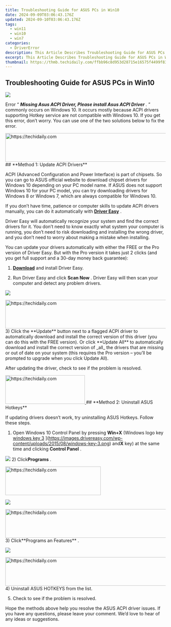 ```yaml
---
title: Troubleshooting Guide for ASUS PCs in Win10
date: 2024-09-09T03:06:43.176Z
updated: 2024-09-10T03:06:43.176Z
tags:
  - win11
  - win10
  - win7
categories:
  - DriverError
description: This Article Describes Troubleshooting Guide for ASUS PCs in Win10
excerpt: This Article Describes Troubleshooting Guide for ASUS PCs in Win10
thumbnail: https://thmb.techidaily.com/ffbb96c8d953d28715e16575f4499f83aab0539bb11efd7a5c77057696af7ee4.jpg
---
```


## Troubleshooting Guide for ASUS PCs in Win10

![](https://images.drivereasy.com/wp-content/uploads/2016/05/img_57357e4fb7a0b.png)

 Error “ _**Missing Asus ACPI Driver, Please install Asus ACPI Driver** ._ ” commonly occurs on Windows 10\. It occurs mostly because ACPI drivers supporting Hotkey service are not compatible with Windows 10\. If you get this error, don’t worry. You can use one of the two solutions below to fix the error.

<!-- affiliate ads begin -->
<a href="https://ephamedtechinc.pxf.io/c/5597632/2137207/26400" target="_top" id="2137207">
  <img src="//a.impactradius-go.com/display-ad/26400-2137207" border="0" alt="https://techidaily.com" width="728" height="90"/>
</a>
<img height="0" width="0" src="https://ephamedtechinc.pxf.io/i/5597632/2137207/26400" style="position:absolute;visibility:hidden;" border="0" />
<!-- affiliate ads end -->
## **Method 1: Update ACPI Drivers**

 ACPI (Advanced Configuration and Power Interface) is part of chipsets. So you can go to ASUS official website to download chipset drivers for Windows 10 depending on your PC model name. If ASUS does not support Windows 10 for your PC model, you can try downloading drivers for Windows 8 or Windows 7, which are always compatible for Windows 10\.

 If you don’t have time, patience or computer skills to update ACPI drivers manually, you can do it automatically with **[Driver Easy](https://tools.techidaily.com/drivereasy/download/)**  .

 Driver Easy will automatically recognize your system and find the correct drivers for it. You don’t need to know exactly what system your computer is running, you don’t need to risk downloading and installing the wrong driver, and you don’t need to worry about making a mistake when installing.

 You can update your drivers automatically with either the FREE or the Pro version of Driver Easy. But with the Pro version it takes just 2 clicks (and you get full support and a 30-day money back guarantee):

 1) **[Download](https://tools.techidaily.com/drivereasy/download/)**   and install Driver Easy.

 2) Run Driver Easy and click **Scan Now** . Driver Easy will then scan your computer and detect any problem drivers.

![](https://images.drivereasy.com/wp-content/uploads/2023/03/Driver-Easy-download-needed-1200x900.jpg)

<!-- affiliate ads begin -->
<a href="https://ephamedtechinc.pxf.io/c/5597632/2120863/26400?prodsku=Mercury" target="_top" id="2120863">
  <img src="//a.impactradius-go.com/display-ad/26400-2120863" border="0" alt="https://techidaily.com" width="728" height="90"/>
</a>
<img height="0" width="0" src="https://ephamedtechinc.pxf.io/i/5597632/2120863/26400?prodsku=Mercury" style="position:absolute;visibility:hidden;" border="0" />
<!-- affiliate ads end -->
 3) Click the **Update** button next to a flagged ACPI driver to automatically download and install the correct version of this driver (you can do this with the FREE version). Or click **Update All**  to automatically download and install the correct version of _all_   the drivers that are missing or out of date on your system (this requires the Pro version – you’ll be prompted to upgrade when you click Update All).

After updating the driver, check to see if the problem is resolved.

<!-- affiliate ads begin -->
<a href="https://aligracehair.sjv.io/c/5597632/2115914/19272" target="_top" id="2115914">
  <img src="//a.impactradius-go.com/display-ad/19272-2115914" border="0" alt="https://techidaily.com" width="250" height="90"/>
</a>
<img height="0" width="0" src="https://aligracehair.sjv.io/i/5597632/2115914/19272" style="position:absolute;visibility:hidden;" border="0" />
<!-- affiliate ads end -->
## **Method 2: Uninstall ASUS Hotkeys**

 If updating drivers doesn’t work, try uninstalling ASUS Hotkeys. Follow these steps.  

 1) Open Windows 10 Control Panel by pressing **Win+X** (Windows logo key [windows key 3](https://images.drivereasy.com/wp-content/uploads/2015/08/windows-key-3.png) ](https://images.drivereasy.com/wp-content/uploads/2015/08/windows-key-3.png) and**X** key) at the same time and clicking **Control Panel** .

![](https://images.drivereasy.com/wp-content/uploads/2018/02/img_5a7aae54a46ec.png) [](https://images.drivereasy.com/wp-content/uploads/2015/08/18.png)
 2) Click**Programs** .
<!-- affiliate ads begin -->
<a href="https://aligracehair.sjv.io/c/5597632/2135400/19272" target="_top" id="2135400">
  <img src="//a.impactradius-go.com/display-ad/19272-2135400" border="0" alt="https://techidaily.com" width="300" height="90"/>
</a>
<img height="0" width="0" src="https://aligracehair.sjv.io/i/5597632/2135400/19272" style="position:absolute;visibility:hidden;" border="0" />
<!-- affiliate ads end -->

![](https://images.drivereasy.com/wp-content/uploads/2018/02/img_5a7aae706a8e7.jpg)

<!-- affiliate ads begin -->
<a href="https://unicoeye.pxf.io/c/5597632/2134234/18498" target="_top" id="2134234">
  <img src="//a.impactradius-go.com/display-ad/18498-2134234" border="0" alt="https://techidaily.com" width="728" height="90"/>
</a>
<img height="0" width="0" src="https://unicoeye.pxf.io/i/5597632/2134234/18498" style="position:absolute;visibility:hidden;" border="0" />
<!-- affiliate ads end -->
 3) Click**Programs an Features** .

![](https://images.drivereasy.com/wp-content/uploads/2018/02/img_5a7aaef12b8d9.jpg)

<!-- affiliate ads begin -->
<a href="https://ephamedtechinc.pxf.io/c/5597632/2136621/26400" target="_top" id="2136621">
  <img src="//a.impactradius-go.com/display-ad/26400-2136621" border="0" alt="https://techidaily.com" width="728" height="90"/>
</a>
<img height="0" width="0" src="https://ephamedtechinc.pxf.io/i/5597632/2136621/26400" style="position:absolute;visibility:hidden;" border="0" />
<!-- affiliate ads end -->
4) Uninstall ASUS HOTKEYS from the list.

5) Check to see if the problem is resolved.

 Hope the methods above help you resolve the ASUS ACPI driver issues. If you have any questions, please leave your comment. We’d love to hear of any ideas or suggestions.

<ins class="adsbygoogle"
     style="display:block"
     data-ad-format="autorelaxed"
     data-ad-client="ca-pub-7571918770474297"
     data-ad-slot="1223367746"></ins>



<ins class="adsbygoogle"
     style="display:block"
     data-ad-client="ca-pub-7571918770474297"
     data-ad-slot="8358498916"
     data-ad-format="auto"
     data-full-width-responsive="true"></ins>





